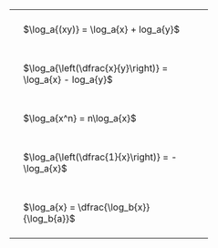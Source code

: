 ---
---

#  
<br>
<style type="text/css">
#T_d57d4 th.col_heading {
  text-align: left;
  font-size: 1em;
}
#T_d57d4 td {
  text-align: left;
  font-size: 1em;
  padding: 1.5em;
}
#T_d57d4_row0_col0, #T_d57d4_row1_col0, #T_d57d4_row2_col0, #T_d57d4_row3_col0, #T_d57d4_row4_col0 {
  width: 300px;
  white-space: pre-wrap;
}
</style>
<table id="T_d57d4">
  <thead>
  </thead>
  <tbody>
    <tr>
      <td id="T_d57d4_row0_col0" class="data row0 col0" >$\log_a{(xy)} = \log_a{x} + log_a{y}$</td>
    </tr>
    <tr>
      <td id="T_d57d4_row1_col0" class="data row1 col0" >$\log_a{\left(\dfrac{x}{y}\right)} = \log_a{x} - log_a{y}$</td>
    </tr>
    <tr>
      <td id="T_d57d4_row2_col0" class="data row2 col0" >$\log_a{x^n} = n\log_a{x}$</td>
    </tr>
    <tr>
      <td id="T_d57d4_row3_col0" class="data row3 col0" >$\log_a{\left(\dfrac{1}{x}\right)} = -\log_a{x}$</td>
    </tr>
    <tr>
      <td id="T_d57d4_row4_col0" class="data row4 col0" >$\log_a{x} = \dfrac{\log_b{x}}{\log_b{a}}$</td>
    </tr>
  </tbody>
</table>
